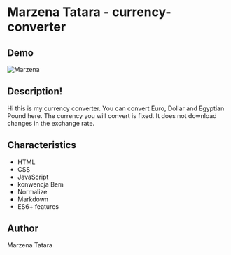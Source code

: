 
# Marzena Tatara - currency-converter

## Demo

![Marzena](https://github.com/MarzenaTatara/currency-converter/blob/main/images/Zdj%C4%99cie)

## Description!
Hi this is my currency converter. You can convert Euro, Dollar and Egyptian Pound here. The currency you will convert is fixed. It does not download changes in the exchange rate.

## Characteristics
- HTML
- CSS
- JavaScript
- konwencja Bem
- Normalize
- Markdown
- ES6+ features

## Author
Marzena Tatara
